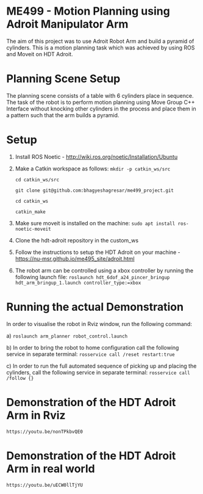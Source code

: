 # ME499 - Motion Planning using Adroit Manipulator Arm
The aim of this project was to use Adroit Robot Arm and build a pyramid of cylinders. This is a motion planning task which was achieved by using ROS and Moveit on  HDT Adroit. 

# Planning Scene Setup
The planning scene consists of a table with 6 cylinders place in sequence. The task of the robot is to perform motion planning using Move Group C++ Interface without knocking other cylinders in the process and place them in a pattern such that the arm builds a pyramid.

# Setup

1) Install ROS Noetic - http://wiki.ros.org/noetic/Installation/Ubuntu

2) Make a Catkin workspace as follows:
    `mkdir -p catkin_ws/src`

    `cd catkin_ws/src`

    `git clone git@github.com:bhagyeshagresar/me499_project.git`

    `cd catkin_ws`
    
    `catkin_make`

3) Make sure moveit is installed on the machine:
    `sudo apt install ros-noetic-moveit`

4) Clone the hdt-adroit repository in the custom_ws

5) Follow the instructions to setup the HDT Adroit on your machine - https://nu-msr.github.io/me495_site/adroit.html

6) The robot arm can be controlled using a xbox controller by running the following launch file:
    `roslaunch hdt_6dof_a24_pincer_bringup hdt_arm_bringup_1.launch controller_type:=xbox`

# Running the actual Demonstration

In order to visualise the robot in Rviz window, run the following command:

a) `roslaunch arm_planner robot_control.launch`

b) In order to bring the robot to home configuration call the following service in separate terminal:
    `rosservice call /reset restart:true`

c) In order to run the full automated sequence of picking up and placing the cylinders, call the following service in separate  terminal:
    `rosservice call /follow {}`


# Demonstration of the HDT Adroit Arm in Rviz
    https://youtu.be/nonTPkbvQE0

# Demonstration of the HDT Adroit Arm in real world
    https://youtu.be/uECW0llTjYU



